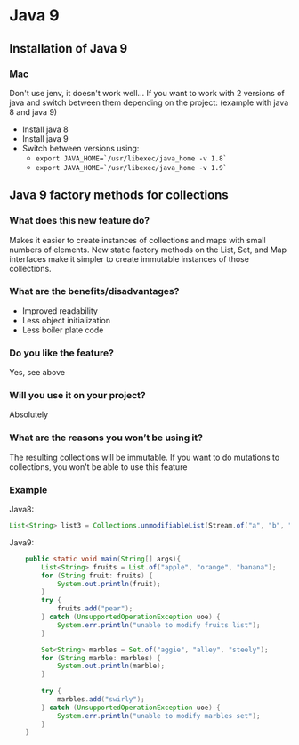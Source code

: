 # Java 9
## Installation of Java 9
### Mac

Don't use jenv, it doesn't work well...
If you want to work with 2 versions of java and switch between them depending on the project: (example with java 8 and java 9)
- Install java 8
- Install java 9
- Switch between versions using:
    - ```export JAVA_HOME=`/usr/libexec/java_home -v 1.8` ```
    - ```export JAVA_HOME=`/usr/libexec/java_home -v 1.9` ```

## Java 9 factory methods for collections
### What does this new feature do?
Makes it easier to create instances of collections and maps with small numbers of elements. New static factory methods on the List, Set, and Map interfaces make it simpler to create immutable instances of those collections.

### What are the benefits/disadvantages?
- Improved readability
- Less object initialization
- Less boiler plate code

### Do you like the feature?
Yes, see above

### Will you use it on your project?
Absolutely

### What are the reasons you won’t be using it?
The resulting collections will be immutable.
If you want to do mutations to collections, you won't be able to use this feature

### Example
Java8:
```Java
List<String> list3 = Collections.unmodifiableList(Stream.of("a", "b", "c").collect(toList()));
```

Java9:
```Java
    public static void main(String[] args){
        List<String> fruits = List.of("apple", "orange", "banana");
        for (String fruit: fruits) {
            System.out.println(fruit);
        }
        try {
            fruits.add("pear");
        } catch (UnsupportedOperationException uoe) {
            System.err.println("unable to modify fruits list");
        }

        Set<String> marbles = Set.of("aggie", "alley", "steely");
        for (String marble: marbles) {
            System.out.println(marble);
        }
            
        try {
            marbles.add("swirly");
        } catch (UnsupportedOperationException uoe) {
            System.err.println("unable to modify marbles set");
        }
    }
```
